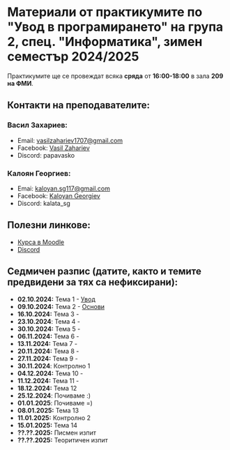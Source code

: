 # Материали от практикумите по "Увод в програмирането" на група 2, спец. "Информатика", зимен семестър 2024/2025

Практикумите ще се провеждат всяка **сряда** от **16:00-18:00** в зала **209 на ФМИ**.

## Контакти на преподавателите:

### Васил Захариев:

- Email: vasilzahariev1707@gmail.com
- Facebook: [Vasil Zahariev](https://www.facebook.com/vasil.zahariev.75/)
- Discord: papavasko

### Калоян Георгиев:

- Emai: kaloyan.sg117@gmail.com
- Facebook: [Kaloyan Georgiev](https://www.facebook.com/kaloqn.georgiew)
- Discord: kalata_sg

## Полезни линкове:

- [Курса в Moodle](https://learn.fmi.uni-sofia.bg/course/view.php?id=10455)
- [Discord](https://discord.gg/gdwPfWDWuJ)

## Седмичен разпис (датите, както и темите предвидени за тях са нефиксирани):
- **02.10.2024:** Тема 1 - [Увод](./01-Introduction/)
- **09.10.2024:** Тема 2 - [Основи](./02-Basics/)
- **16.10.2024:** Тема 3 - 
- **23.10.2024**: Тема 4 - 
- **30.10.2024:** Тема 5 -
- **06.11.2024:** Тема 6 -
- **13.11.2024:** Тема 7 -
- **20.11.2024:** Тема 8 -
- **27.11.2024:** Тема 9 -
- **30.11.2024**: Контролно 1
- **04.12.2024:** Тема 10 -
- **11.12.2024:** Тема 11 -
- **18.12.2024:** Тема 12
- **25.12.2024**: Почиваме :)
- **01.01.2025**: Почиваме =)
- **08.01.2025:** Тема 13
- **11.01.2025:** Контролно 2
- **15.01.2025:** Тема 14
- **??.??.2025:** Писмен изпит
- **??.??.2025:** Теоритичен изпит
